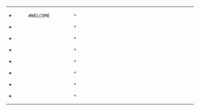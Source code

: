 * * * * * * * * * * * * * * * 
*          #WELCOME         *
*                           *
*                           *
*                           *
*                           *
*                           *
*                           *
*                           *
* * * * * * * * * * * * * * * 
